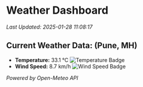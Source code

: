 
# Weather Dashboard

_Last Updated: 2025-01-28 11:08:17_

## Current Weather Data: (Pune, MH)
- **Temperature:** 33.1 °C ![Temperature Badge](https://img.shields.io/badge/Temperature-High%20Temp-orange)
- **Wind Speed:** 8.7 km/h ![Wind Speed Badge](https://img.shields.io/badge/Wind%20Speed-Low%20Wind-blue)

*Powered by Open-Meteo API*
